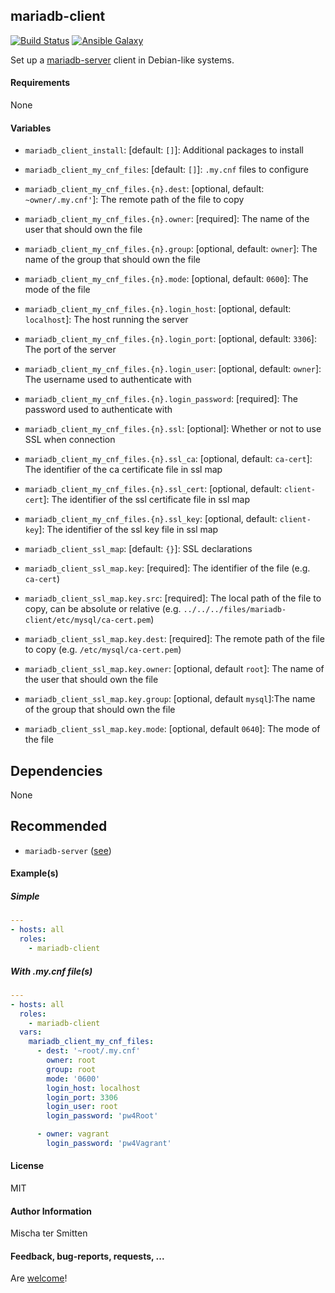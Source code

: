 ## mariadb-client 

[![Build Status](https://travis-ci.org/Oefenweb/ansible-mariadb-client.svg?branch=master)](https://travis-ci.org/Oefenweb/ansible-mariadb-client) [![Ansible Galaxy](http://img.shields.io/badge/ansible--galaxy-mariadb--client-blue.svg)](https://galaxy.ansible.com/tersmitten/mariadb-client)

Set up a [mariadb-server](https://mariadb.com/products/technology/server) client in Debian-like systems.

#### Requirements

None

#### Variables

* `mariadb_client_install`: [default: `[]`]: Additional packages to install

* `mariadb_client_my_cnf_files`: [default: `[]`]: `.my.cnf` files to configure
* `mariadb_client_my_cnf_files.{n}.dest`: [optional, default: `~owner/.my.cnf'`]: The remote path of the file to copy
* `mariadb_client_my_cnf_files.{n}.owner`: [required]: The name of the user that should own the file
* `mariadb_client_my_cnf_files.{n}.group`: [optional, default: `owner`]: The name of the group that should own the file
* `mariadb_client_my_cnf_files.{n}.mode`: [optional, default: `0600`]: The mode of the file
* `mariadb_client_my_cnf_files.{n}.login_host`: [optional, default: `localhost`]: The host running the server
* `mariadb_client_my_cnf_files.{n}.login_port`: [optional, default: `3306`]: The port of the server
* `mariadb_client_my_cnf_files.{n}.login_user`: [optional, default: `owner`]: The username used to authenticate with
* `mariadb_client_my_cnf_files.{n}.login_password`: [required]: The password used to authenticate with

* `mariadb_client_my_cnf_files.{n}.ssl`: [optional]: Whether or not to use SSL when connection

* `mariadb_client_my_cnf_files.{n}.ssl_ca`: [optional, default: `ca-cert`]: The identifier of the ca certificate file in ssl map
* `mariadb_client_my_cnf_files.{n}.ssl_cert`: [optional, default: `client-cert`]: The identifier of the ssl certificate file in ssl map
* `mariadb_client_my_cnf_files.{n}.ssl_key`: [optional, default: `client-key`]: The identifier of the ssl key file in ssl map

* `mariadb_client_ssl_map`: [default: `{}`]: SSL declarations
* `mariadb_client_ssl_map.key`: [required]: The identifier of the file (e.g. `ca-cert`)
* `mariadb_client_ssl_map.key.src`: [required]: The local path of the file to copy, can be absolute or relative (e.g. `../../../files/mariadb-client/etc/mysql/ca-cert.pem`)
* `mariadb_client_ssl_map.key.dest`: [required]: The remote path of the file to copy (e.g. `/etc/mysql/ca-cert.pem`)
* `mariadb_client_ssl_map.key.owner`: [optional, default `root`]: The name of the user that should own the file
* `mariadb_client_ssl_map.key.group`: [optional, default `mysql`]:The name of the group that should own the file
* `mariadb_client_ssl_map.key.mode`: [optional, default `0640`]: The mode of the file

## Dependencies

None

## Recommended

* `mariadb-server` ([see](https://github.com/Oefenweb/ansible-mariadb-server))

#### Example(s)

##### Simple

```yaml
---
- hosts: all
  roles:
    - mariadb-client
```

##### With .my.cnf file(s)

```yaml
---
- hosts: all
  roles:
    - mariadb-client
  vars:
    mariadb_client_my_cnf_files:
      - dest: '~root/.my.cnf'
        owner: root
        group: root
        mode: '0600'
        login_host: localhost
        login_port: 3306
        login_user: root
        login_password: 'pw4Root'

      - owner: vagrant
        login_password: 'pw4Vagrant'
```

#### License

MIT

#### Author Information

Mischa ter Smitten

#### Feedback, bug-reports, requests, ...

Are [welcome](https://github.com/Oefenweb/ansible-mariadb-client/issues)!

